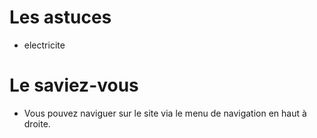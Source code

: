 # Les astuces  

* electricite


# Le saviez-vous  

* Vous pouvez naviguer sur le site via le menu de navigation en haut à droite.  
